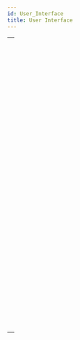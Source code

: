 ```yaml
---
id: User_Interface
title: User Interface
---
```

||
|---|
|[<!-- INCLUDE #_command_.BEEP.Syntax -->](../../commands-legacy/beep.md)<br/><!-- INCLUDE #_command_.BEEP.Summary -->|
|[<!-- INCLUDE #_command_.Caps lock down.Syntax -->](../../commands-legacy/caps-lock-down.md)<br/><!-- INCLUDE #_command_.Caps lock down.Summary -->|
|[<!-- INCLUDE #_command_.Focus object.Syntax -->](../../commands-legacy/focus-object.md)<br/><!-- INCLUDE #_command_.Focus object.Summary -->|
|[<!-- INCLUDE #_command_.Get Application color scheme.Syntax -->](../../commands-legacy/get-application-color-scheme.md)<br/><!-- INCLUDE #_command_.Get Application color scheme.Summary -->|
|[<!-- INCLUDE #_command_.GET FIELD TITLES.Syntax -->](../../commands-legacy/get-field-titles.md)<br/><!-- INCLUDE #_command_.GET FIELD TITLES.Summary -->|
|[<!-- INCLUDE #_command_.GET TABLE TITLES.Syntax -->](../../commands-legacy/get-table-titles.md)<br/><!-- INCLUDE #_command_.GET TABLE TITLES.Summary -->|
|[<!-- INCLUDE #_command_.HIDE MENU BAR.Syntax -->](../../commands-legacy/hide-menu-bar.md)<br/><!-- INCLUDE #_command_.HIDE MENU BAR.Summary -->|
|[<!-- INCLUDE #_command_.Macintosh command down.Syntax -->](../../commands-legacy/macintosh-command-down.md)<br/><!-- INCLUDE #_command_.Macintosh command down.Summary -->|
|[<!-- INCLUDE #_command_.Macintosh control down.Syntax -->](../../commands-legacy/macintosh-control-down.md)<br/><!-- INCLUDE #_command_.Macintosh control down.Summary -->|
|[<!-- INCLUDE #_command_.Macintosh option down.Syntax -->](../../commands-legacy/macintosh-option-down.md)<br/><!-- INCLUDE #_command_.Macintosh option down.Summary -->|
|[<!-- INCLUDE #_command_.MOUSE POSITION.Syntax -->](../../commands-legacy/mouse-position.md)<br/><!-- INCLUDE #_command_.MOUSE POSITION.Summary -->|
|[<!-- INCLUDE #_command_.PLAY.Syntax -->](../../commands-legacy/play.md)<br/><!-- INCLUDE #_command_.PLAY.Summary -->|
|[<!-- INCLUDE #_command_.Pop up menu.Syntax -->](../../commands-legacy/pop-up-menu.md)<br/><!-- INCLUDE #_command_.Pop up menu.Summary -->|
|[<!-- INCLUDE #_command_.POST CLICK.Syntax -->](../../commands-legacy/post-click.md)<br/><!-- INCLUDE #_command_.POST CLICK.Summary -->|
|[<!-- INCLUDE #_command_.POST EVENT.Syntax -->](../../commands-legacy/post-event.md)<br/><!-- INCLUDE #_command_.POST EVENT.Summary -->|
|[<!-- INCLUDE #_command_.POST KEY.Syntax -->](../../commands-legacy/post-key.md)<br/><!-- INCLUDE #_command_.POST KEY.Summary -->|
|[<!-- INCLUDE #_command_.REDRAW.Syntax -->](../../commands-legacy/redraw.md)<br/><!-- INCLUDE #_command_.REDRAW.Summary -->|
|[<!-- INCLUDE #_command_.SET ABOUT.Syntax -->](../../commands-legacy/set-about.md)<br/><!-- INCLUDE #_command_.SET ABOUT.Summary -->|
|[<!-- INCLUDE #_command_.SET APPLICATION COLOR SCHEME.Syntax -->](../../commands-legacy/set-application-color-scheme.md)<br/><!-- INCLUDE #_command_.SET APPLICATION COLOR SCHEME.Summary -->|
|[<!-- INCLUDE #_command_.SET CURSOR.Syntax -->](../../commands-legacy/set-cursor.md)<br/><!-- INCLUDE #_command_.SET CURSOR.Summary -->|
|[<!-- INCLUDE #_command_.SET FIELD TITLES.Syntax -->](../../commands-legacy/set-field-titles.md)<br/><!-- INCLUDE #_command_.SET FIELD TITLES.Summary -->|
|[<!-- INCLUDE #_command_.SET TABLE TITLES.Syntax -->](../../commands-legacy/set-table-titles.md)<br/><!-- INCLUDE #_command_.SET TABLE TITLES.Summary -->|
|[<!-- INCLUDE #_command_.Shift down.Syntax -->](../../commands-legacy/shift-down.md)<br/><!-- INCLUDE #_command_.Shift down.Summary -->|
|[<!-- INCLUDE #_command_.SHOW MENU BAR.Syntax -->](../../commands-legacy/show-menu-bar.md)<br/><!-- INCLUDE #_command_.SHOW MENU BAR.Summary -->|
|[<!-- INCLUDE #_command_.Windows Alt down.Syntax -->](../../commands-legacy/windows-alt-down.md)<br/><!-- INCLUDE #_command_.Windows Alt down.Summary -->|
|[<!-- INCLUDE #_command_.Windows Ctrl down.Syntax -->](../../commands-legacy/windows-ctrl-down.md)<br/><!-- INCLUDE #_command_.Windows Ctrl down.Summary -->|
